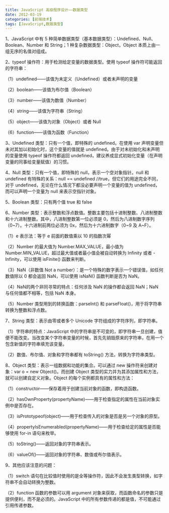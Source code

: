 ```yaml
---
title: JavaScript 高级程序设计——数据类型
date: 2012-03-19
categories: [前端技术]
tags: [JavaScript,数据类型]
---
```


1、JavaScript 中有 5
种简单数据类型（基本数据类型）：Undefined、Null、Boolean、Number 和
String；1 种复杂数据类型：Object，Object 本质上由一组无序的名值对组成。


2、typeof 操作符：用于检测给定变量的数据类型。使用 typeof
操作符可能返回的字符串：

（1）undefined——该值为未定义（Undefined）或者未声明的变量

（2）boolean——该值为布尔值（Boolean）

（3）number——该值为数值（Number）

（4）string——该值为字符串（String）

（5）object——该值为对象（Object）或者 Null

（6）function——该值为函数（Function）


3、Undefined 类型：只有一个值，即特殊的 undefined。在使用 var
声明变量但未对其加以初始化时，这个变量的值就是
undefined。由于对未初始化和未声明的变量使用 typeof 操作符都返回
undefined，建议养成显式初始化变量（在声明变量的同事给变量赋值）的习惯。


4、Null 类型：只有一个值，即特殊的 null，表示一个空对象指针。null 和
undefined 有特殊的关系：null == undefined
//true，但它们的用途完全不同，对于
undefined，无论在什么情况下都没必要声明一个变量的值为
undefined，而可以声明一个变量为 null 来表示空指针对象。


5、Boolean 类型：只有两个值 true 和 false


6、Number
类型：表示整数和浮点数值。整数主要包括十进制整数、八进制整数和十六进制整数。其中，八进制整数第一位必须是
0，然后为八进制数字序列（0\~7）。十六进制前两位必须为
0x，然后为十六进制数字（0\~9 及 A\~F）。

（1）e 表示法：等于 e 前面的数值乘以 10 的指数次幂

（2）Number 的最大值为 Number.MAX\_VALUE，最小值为
Number.MIN\_VALUE，超过最大值或者最小值会被自动转换为 Infinity 或者
-Infinity，可以使用 isFinite() 函数来判断。

（3）NaN（非数值 Not a
number）：是一个特殊的数字表示一个错误值，如任何数值除以 0 都会返回
NaN，可以使用 isNaN() 函数判断是否为 NaN。

（4）NaN的两个非同寻常的特点：任何涉及 NaN 的操作都会返回 NaN；NaN
与任何值都不相等，包括 NaN 本身。

（5）Number 类型用到的转换函数：parseInt() 和
parseFloat()，用于将字符串转换为整数和浮点数。


7、String 类型：表示由零或者多个 Unicode 字符组成的字符序列，即字符串。

（1）字符串的特点：JavaScript
中的字符串是不可变的，即字符串一旦创建，值便不能改变。当改变某个字符串变量的时候，首先先销毁原来的字符串，在用一个包含新值的字符串填充该变量。

（2）数值、布尔值、对象和字符串都有 toString() 方法，转换为字符串类型。


8、Object 类型：表示一组数据和功能的集合。可以通过 new
操作符来创建对象：var o = new Object()。而创建 Object
类型的实力并为其添加属性和方法，就可以创建自定义对象。Object
的每个实例都具有的属性和方法：

（1）constructor——保存着用于创建当前对象的函数，即构造函数。

（2）hasOwnProperty(propertyName)——用于检查指定的属性在当前对象实例中是否存在。

（3）isPrototypeof(object)——用于检查传入的对象是否是另一个对象的原型。

（4）propertyIsEnumerabled(propertyName)——用于检查给定的属性是否能够使用
for-in 语句来枚举。

（5）toString()——返回对象的字符串表示。

（6）valueOf()——返回对象的字符串、数值或布尔值表示。


9、其他应该注意的问题：

（1）switch
语句在比较值时使用的是全等操作符，因此不会发生类型转换，如字符串不会自动转换为整数。

（2）function 函数的参数可以用 argument
对象来获取，而函数命名的参数只是提供便利，而不是必须的。JavaScript
中的所有参数传递的都是值，不可能通过引用传递参数。
